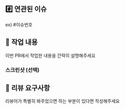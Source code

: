 ## #️⃣ 연관된 이슈

ex) #이슈번호

## 📝 작업 내용

이번 PR에서 작업한 내용을 간략히 설명해주세요

### 스크린샷 (선택)

## 💬 리뷰 요구사항

리뷰어가 특별히 봐주었으면 하는 부분이 있다면 작성해주세요
